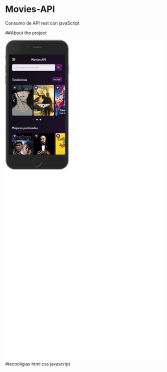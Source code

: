 # Movies-API
Consumo de API rest con javaScript


##About the project

<img src='./movie-api-server-readme (1).png'>
#tecnoligias
html
css
javascript


